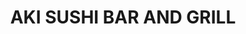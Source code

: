 ---
layout: place
title: "AKI SUSHI BAR AND GRILL"
permalink: /michigan/ypsilanti/aki-sushi-bar-and-grill.html
stateAbbr: MI
stateName: Michigan
cityName: Ypsilanti
seo:
  name: "AKI SUSHI BAR AND GRILL"
  type: Restaurant
  links: null
description: "AKI SUSHI BAR AND GRILL serves delicious sushi in Ypsilanti, Michigan. Try fresh Japanese dishes for a great dining experience. "
place_id: ChIJQdGx1tinPIgRMnSDuxTg2JM
photos:
  - name: >-
      places/ChIJQdGx1tinPIgRMnSDuxTg2JM/photos/AeeoHcJbY1W7YagUptZXZp78fkWmsy1-su1Re4p8xwDHkH-xO-aN3ipz_T3KywzYIdXLHFYTSAI1D6g8-Od8cdrrSR3pm5yujEVt6TcUWV1Yj3PzdNZmxaxHs2QLNUPdQjKccbzjT4N8ifa9CnvIxkx6eLMwf1TfmyedxpZ_kBQor8aTiqNolgppDkMdPVb9D0TKDNEymQrbaQnvYojEdhQoj9G30T7tppczv7b6cAV7sRCjjkUbFNLsQ30EsV0ANCnrn0a4y41ZcjvE-s4cNDxtnKXmJS0Os0yZszUbFBiy4Bjmgg
    widthPx: 3024
    heightPx: 3024
    authorAttributions:
      - displayName: AKI SUSHI BAR AND GRILL
        uri: https://maps.google.com/maps/contrib/100917683659122588405
        photoUri: >-
          https://lh3.googleusercontent.com/a-/ALV-UjVhoyhnavlI8JA2Jj1Qvjb9zyeAVx63TpRP0B23FAmn6SQxTV4=s100-p-k-no-mo
    flagContentUri: >-
      https://www.google.com/local/imagery/report/?cb_client=maps_api_places.places_api&image_key=!1e10!2sAF1QipNw7qPFGcznUoEnTWGoP_YYnPEOM1xCJtwp7kAl&hl=en-US
    googleMapsUri: >-
      https://www.google.com/maps/place//data=!3m4!1e2!3m2!1sAF1QipNw7qPFGcznUoEnTWGoP_YYnPEOM1xCJtwp7kAl!2e10!4m2!3m1!1s0x883ca7d8d6b1d141:0x93d8e014bb837432
  - name: >-
      places/ChIJQdGx1tinPIgRMnSDuxTg2JM/photos/AeeoHcJ2aFdAZWOJYmbrDDq9A6l0GKEy-sX81Qy6FI98AECjFuOVzC6R9wfxtOVp5hpT8B9iMZI2tTk62ETZWCDJPR8nEXFoVLTpJXMbFIX6I3iLwBn4v0Bv_jnXvn7fLXrmoraA4o4E9IKi56IIL86XRDZEPo9ExuuWZ2fK57XS1I8YkVnr2eCjaReETHBGY1vy-qCJRsGsX2jzekQzX_b5bQvQLwmztlD_Ro2RVvjoZ9ooz65Y6sWkcNM4BEBNYN2D8WXNpDwc_9X2IXW4RK0m7yy30OV0FmsqgKrSc1kQg3CIvA
    widthPx: 540
    heightPx: 720
    authorAttributions:
      - displayName: AKI SUSHI BAR AND GRILL
        uri: https://maps.google.com/maps/contrib/100917683659122588405
        photoUri: >-
          https://lh3.googleusercontent.com/a-/ALV-UjVhoyhnavlI8JA2Jj1Qvjb9zyeAVx63TpRP0B23FAmn6SQxTV4=s100-p-k-no-mo
    flagContentUri: >-
      https://www.google.com/local/imagery/report/?cb_client=maps_api_places.places_api&image_key=!1e10!2sAF1QipNMY9VfufR4-yoRScUVZlMICjEUYD3w1x1tsz5j&hl=en-US
    googleMapsUri: >-
      https://www.google.com/maps/place//data=!3m4!1e2!3m2!1sAF1QipNMY9VfufR4-yoRScUVZlMICjEUYD3w1x1tsz5j!2e10!4m2!3m1!1s0x883ca7d8d6b1d141:0x93d8e014bb837432
  - name: >-
      places/ChIJQdGx1tinPIgRMnSDuxTg2JM/photos/AeeoHcIgBuOxq2oV-UjYNBfZUOLeHgmclLR9USFDJdxcCTFpNhjD8jGGQgwMud1DyJIoog2XhW9d2cBCJ-cYZYOlt4mO6MYHxJ3GVFPlDA7JYpl2CdFknGsX23NXafHXYmt1VTZ6nrpkCZXJNYptmQfYjgZ2QNyYngSLgvmprmRgLxuVRQdnxKwQeeWadgaQYd9Hq_R2T4SttELfYBqKRuffub5U2SQ44FCWUCN5xnUFUQvF3f4c2tD6kKu_pDqQwRjPKg6-m9sj2BhuNM8sxiZKRuhYUGSWBjNUbI07TOE2kBZ2OWFuwaf9Rjt59-LHEBgYSKdpdTBoDyDYtDB7wUNYyC5sJ94JKnnz0ikpqvL1Jd3wDviKx_79ju5yGTtafPGaWhWggmNvdIdaGD2WZVlw_uLjt2-aqSBzULGE1VFqpTbDLg
    widthPx: 3600
    heightPx: 4800
    authorAttributions:
      - displayName: Rana Siroosian
        uri: https://maps.google.com/maps/contrib/111124744728664323934
        photoUri: >-
          https://lh3.googleusercontent.com/a-/ALV-UjW4pOyc72uzM4ktRffGWJPCxnlUrLZXOEUhk_5v_iwsitCT3j0V=s100-p-k-no-mo
    flagContentUri: >-
      https://www.google.com/local/imagery/report/?cb_client=maps_api_places.places_api&image_key=!1e10!2sCIHM0ogKEICAgMCw0qStHQ&hl=en-US
    googleMapsUri: >-
      https://www.google.com/maps/place//data=!3m4!1e2!3m2!1sCIHM0ogKEICAgMCw0qStHQ!2e10!4m2!3m1!1s0x883ca7d8d6b1d141:0x93d8e014bb837432
  - name: >-
      places/ChIJQdGx1tinPIgRMnSDuxTg2JM/photos/AeeoHcLq7eguiRVLUn5OBlh5jlruZbVLWJaLmRl8MwiZV4hfLSTnxwKGp98kydJDTIGteHEnw_oaCFlOhLxa5hLmDx3_nyHwm2KRz708VWaMLRCoJoqv8mcukF_es8tH_dCIJdUVqtGjMGL3gyDZILSFhHnMcCf7cTtDAPc6FRpWf7RXzUDx19e3DO6Ed7Te9NOoPqtL30g6azTEihkUnQypuIPkddvSg_Z1uJ4C3_7xNz0Fcsv4_9XbpZB1QEDnlhGK9Xj8lhKhA1iQ0mbVDhYLwOVMln3RI8sbVUpv3uM1Ne9Pow
    widthPx: 1080
    heightPx: 1080
    authorAttributions:
      - displayName: AKI SUSHI BAR AND GRILL
        uri: https://maps.google.com/maps/contrib/100917683659122588405
        photoUri: >-
          https://lh3.googleusercontent.com/a-/ALV-UjVhoyhnavlI8JA2Jj1Qvjb9zyeAVx63TpRP0B23FAmn6SQxTV4=s100-p-k-no-mo
    flagContentUri: >-
      https://www.google.com/local/imagery/report/?cb_client=maps_api_places.places_api&image_key=!1e10!2sAF1QipMOgSBIztRD5GjuLVZ2ndKvts7BWH2z-2XRajdb&hl=en-US
    googleMapsUri: >-
      https://www.google.com/maps/place//data=!3m4!1e2!3m2!1sAF1QipMOgSBIztRD5GjuLVZ2ndKvts7BWH2z-2XRajdb!2e10!4m2!3m1!1s0x883ca7d8d6b1d141:0x93d8e014bb837432
  - name: >-
      places/ChIJQdGx1tinPIgRMnSDuxTg2JM/photos/AeeoHcKtlc6HKXdRW87RPQDdMOIQkOGpMHB3y4AXUHp3YkkmXH3Qb_oOa5YGQspziDt5t608l7U3NcnFeMRNgAHQNO9WCJEE2Fqdmz6AP_OurXo_XOnJn4Kd41jg-ICA1Mzdghfet7fA9g2ZJ8QolBUPgqZv0H7t3xxV9HSSyYP0wQ0O8Rx9GfbztyktI0w5-VUmmy17iNSICxnHAPbmZknjDswrhG00jobEtj-4Smy1io3TnZsw76L89x4TcPz-yJQytGfXBkv4rHA9EpNvmPB-sdGY4z2FZfGOQTOgcDLMMt98gQ
    widthPx: 3024
    heightPx: 4032
    authorAttributions:
      - displayName: AKI SUSHI BAR AND GRILL
        uri: https://maps.google.com/maps/contrib/100917683659122588405
        photoUri: >-
          https://lh3.googleusercontent.com/a-/ALV-UjVhoyhnavlI8JA2Jj1Qvjb9zyeAVx63TpRP0B23FAmn6SQxTV4=s100-p-k-no-mo
    flagContentUri: >-
      https://www.google.com/local/imagery/report/?cb_client=maps_api_places.places_api&image_key=!1e10!2sAF1QipMdweKVghNZ0knuTpbcXlJmkBPbK1NlxQHvfStR&hl=en-US
    googleMapsUri: >-
      https://www.google.com/maps/place//data=!3m4!1e2!3m2!1sAF1QipMdweKVghNZ0knuTpbcXlJmkBPbK1NlxQHvfStR!2e10!4m2!3m1!1s0x883ca7d8d6b1d141:0x93d8e014bb837432
  - name: >-
      places/ChIJQdGx1tinPIgRMnSDuxTg2JM/photos/AeeoHcJEsx_17y--8_q4gCQ2PDiN9mzdmpaS0FCSby_R__BaU0_PWyAb7E4QtsoFb-6jvGtFWagZDR_mAgFpvVzGkN4OV7T_ZNPeoIRIb_9HMhMLfcYs6gvqt7zzXnEhq4zMb_Hk804M52dZ5FhwNpKr_3MsC7iK8mqS2YuH80T-dkYdD8cgzCq1c719uJWTH1fg363kVRaUVL1bBrb56S7LuSl3qW8kwC6dfrNpGCcFIr6ZYyVvKnuqzt9WI3JMg612ZMTEfdxyaJXhFkaTwgo0972yPbHWkxL4wtpiyuuqwHhVCQLQruzw9xqxwkKtkJT1FynLBJzgK9udnQ79K3Up0DNyX_Rf1tXfQu08V0_AqALTRih1e_7bOTh1vdKEwFM0E5vLdzZeilosVoywGyEN6Bz_qASu8epa-qJSPWqjIV5OZdNE
    widthPx: 4000
    heightPx: 3000
    authorAttributions:
      - displayName: Sarah Kailhofer
        uri: https://maps.google.com/maps/contrib/103889637348683419046
        photoUri: >-
          https://lh3.googleusercontent.com/a-/ALV-UjWXLiNOuFYeKt71VVClSDMFA8yC89SL7sR5RyfBGNPirtCUPjeJKQ=s100-p-k-no-mo
    flagContentUri: >-
      https://www.google.com/local/imagery/report/?cb_client=maps_api_places.places_api&image_key=!1e10!2sCIHM0ogKEICAgICjhpa8qgE&hl=en-US
    googleMapsUri: >-
      https://www.google.com/maps/place//data=!3m4!1e2!3m2!1sCIHM0ogKEICAgICjhpa8qgE!2e10!4m2!3m1!1s0x883ca7d8d6b1d141:0x93d8e014bb837432
  - name: >-
      places/ChIJQdGx1tinPIgRMnSDuxTg2JM/photos/AeeoHcKjqKch0VNihF8VT3cHBsPqpGCtog5XJtPPY5Q7bJjtXYtRAyqtxO29ry5UzpkEWajecdwEr6AElMWfNDiBUSqFkNy9NCuVmc7-E_h6KG5njwBYkZFxrViDqbFNaDj5vW3QAM3VS9Dchqj58fPTJTYTJKEyWMQ2euII2_GinxpsZBuZFvPCYZPL2A1n6cJptD32bY0mXkhCt196EikPbdRj3QXbz9tJf0lsAmdIqw7Gs4lQxif_uEiK9PWrelpNID-rgS7y1xf_tep5obFA0X3fj67F3iwDk2qH4fWmFaCLiuFfgA_gNnNpZuirhSSsqPPzeLCLKOWq4mOrQwZJRBwIq2KuZmt3tlb9VurYrXpw8hGYkD93yfN4IeihScVzygxBj0CZPeu0yN2okUPBi72SvjigbHnJnjPDpXsqvsOL2A
    widthPx: 4032
    heightPx: 1960
    authorAttributions:
      - displayName: John Muczynski
        uri: https://maps.google.com/maps/contrib/102565831555037749402
        photoUri: >-
          https://lh3.googleusercontent.com/a-/ALV-UjW1j4qo3ycbEionaby7iA10sa4JN1K8GXsDT0li6-n_ctzxvjKy=s100-p-k-no-mo
    flagContentUri: >-
      https://www.google.com/local/imagery/report/?cb_client=maps_api_places.places_api&image_key=!1e10!2sCIHM0ogKEICAgICklZSCQw&hl=en-US
    googleMapsUri: >-
      https://www.google.com/maps/place//data=!3m4!1e2!3m2!1sCIHM0ogKEICAgICklZSCQw!2e10!4m2!3m1!1s0x883ca7d8d6b1d141:0x93d8e014bb837432
  - name: >-
      places/ChIJQdGx1tinPIgRMnSDuxTg2JM/photos/AeeoHcKZ4C7-OVgkI8C141pR2YGSSBDH10m1pKwLNjK15GoSLlg7N7j_e5qDb60LCCCzCDJmu9KEsHZFPZQIIX5Zsy9U8BNs0HThv6Pwt6pPtW06NXrotoV-xjIm94D4dKQCIbVEt5GofvtvBmx5Fr7WogisqMIhR7Ux6LgW35psd0D0owaVnXqlSBab2WR07hCggXueEJXrKenGdSc7JbDmXeJJFusrAHw2IEJT3wmc4E301IkM6ifG2QVBCOrb2ZnPT7HucvdpdcKiBhX8EPrSkqtdKPXX7qQ74rd4bNPc1VaDwbPmv0VPwkkqpXk2vzyHoqpE88U2MgR4zUBOHOaPmvRWw3wHPplHU1wOYzpLsmjkNY4LBnNC2EdCK_usXeRVdBglNwrUBC7ELHaFAEDFF_7lJjpL7CswNTUQixaA_l9BwSA
    widthPx: 4032
    heightPx: 2268
    authorAttributions:
      - displayName: Erin Papow
        uri: https://maps.google.com/maps/contrib/115226048192753397859
        photoUri: >-
          https://lh3.googleusercontent.com/a-/ALV-UjWB_JBkE66HdT2h299W_Wg4fc-bXP4LqehsFRMmRTCHqugELPGE=s100-p-k-no-mo
    flagContentUri: >-
      https://www.google.com/local/imagery/report/?cb_client=maps_api_places.places_api&image_key=!1e10!2sCIHM0ogKEICAgIDbiqqvlAE&hl=en-US
    googleMapsUri: >-
      https://www.google.com/maps/place//data=!3m4!1e2!3m2!1sCIHM0ogKEICAgIDbiqqvlAE!2e10!4m2!3m1!1s0x883ca7d8d6b1d141:0x93d8e014bb837432
  - name: >-
      places/ChIJQdGx1tinPIgRMnSDuxTg2JM/photos/AeeoHcJ7cKhudbDiGexQ92uiz0qnz-0Dth8Ux26FN3T4JZdlYNsvfiiTSC-5_HolW2YJZTFtj530FT7wppvgUxEru2_WmZt1gOBa0d9u5brkIsOfTiagOH-lN4BIwXUXyDcRtVDFCIHBQDA6BNFuayEQohr_o5sXUI6NQJsy0PnIDeSY4IICNOnvtd-wtZReMmzM4LDqagm_xlNpYX1cZfl1IqvwuNDVyxcrCGpSumz75S4RL2sn8C9NtXKYxz5aarr_MNq9Ym0x8cvkh1jnnSv_spY4qHrZvuLd8KYUbLRCJpBvxg
    widthPx: 1440
    heightPx: 1080
    authorAttributions:
      - displayName: AKI SUSHI BAR AND GRILL
        uri: https://maps.google.com/maps/contrib/100917683659122588405
        photoUri: >-
          https://lh3.googleusercontent.com/a-/ALV-UjVhoyhnavlI8JA2Jj1Qvjb9zyeAVx63TpRP0B23FAmn6SQxTV4=s100-p-k-no-mo
    flagContentUri: >-
      https://www.google.com/local/imagery/report/?cb_client=maps_api_places.places_api&image_key=!1e10!2sAF1QipOqYJ_iwanwexuFN8xkSrc-tUg3UVUH0K_v52Lf&hl=en-US
    googleMapsUri: >-
      https://www.google.com/maps/place//data=!3m4!1e2!3m2!1sAF1QipOqYJ_iwanwexuFN8xkSrc-tUg3UVUH0K_v52Lf!2e10!4m2!3m1!1s0x883ca7d8d6b1d141:0x93d8e014bb837432
  - name: >-
      places/ChIJQdGx1tinPIgRMnSDuxTg2JM/photos/AeeoHcLqQvupCs1Wu4QRaHESnssBN1GUz0SVT6F5bKdciYRh8dbXXBLaFP5HcoImVUHf1Bw33cTOW6cfJReha2b-iLsUGf8inee1FRQMKUHoIbUH_HAIXMWooQl8sHZMc6pK4GUlclG-n7EivIwLop8EhmHVY-Nd5YwOUmjgm4Qi9SBd6a8H5LWN3q5KVN2TXwkmOpr5M_UjmRd4vaxAbX_Zp-RbBDHNdWQcAUJqP92Vr4qWLqDp0tDkxCLei11oh3ntmJHHSUQB21xIyXDGeYlnVdvxQTaPmquExH0SpjgnmvfVoczqBViG7h9HSiSL3fRNCTl6XsxvbxoOfcEWPUZVdLsOHjSASoBV9k_QHHhHGDalLm_DLunNqAjxGuSvhekKYRTOLnCyMO-VMQ4xxIcTIH9N3gvZ1HLUEjBSC8kjNWZQ8_ne
    widthPx: 3024
    heightPx: 4032
    authorAttributions:
      - displayName: Jennifer Propst
        uri: https://maps.google.com/maps/contrib/103877255519818724664
        photoUri: >-
          https://lh3.googleusercontent.com/a-/ALV-UjXzS2Yr_AJpPyCzB967NPnTcrq2VxdfIFnrmd5ZJ-hgvzP64IbQPw=s100-p-k-no-mo
    flagContentUri: >-
      https://www.google.com/local/imagery/report/?cb_client=maps_api_places.places_api&image_key=!1e10!2sCIHM0ogKEICAgIC5nrKmkAE&hl=en-US
    googleMapsUri: >-
      https://www.google.com/maps/place//data=!3m4!1e2!3m2!1sCIHM0ogKEICAgIC5nrKmkAE!2e10!4m2!3m1!1s0x883ca7d8d6b1d141:0x93d8e014bb837432
address: 1828 Whittaker Rd, Ypsilanti, MI 48197, USA
street: 1828 Whittaker Rd
city: Ypsilanti
state: MI
zip: '48197'
country: USA
neighborhood: null
latitude: '42.214369'
longitude: '-83.619757'
accessibility_options:
  wheelchairAccessibleParking: true
  wheelchairAccessibleEntrance: true
  wheelchairAccessibleRestroom: true
  wheelchairAccessibleSeating: true
business_status: OPERATIONAL
name: AKI SUSHI BAR AND GRILL
google_maps_links:
  directionsUri: >-
    https://www.google.com/maps/dir//''/data=!4m7!4m6!1m1!4e2!1m2!1m1!1s0x883ca7d8d6b1d141:0x93d8e014bb837432!3e0
  placeUri: https://maps.google.com/?cid=10653511298194830386
  writeAReviewUri: >-
    https://www.google.com/maps/place//data=!4m3!3m2!1s0x883ca7d8d6b1d141:0x93d8e014bb837432!12e1
  reviewsUri: >-
    https://www.google.com/maps/place//data=!4m4!3m3!1s0x883ca7d8d6b1d141:0x93d8e014bb837432!9m1!1b1
  photosUri: >-
    https://www.google.com/maps/place//data=!4m3!3m2!1s0x883ca7d8d6b1d141:0x93d8e014bb837432!10e5
primary_type: Sushi Restaurant
opening_hours:
  regular: null
  current: null
secondary_opening_hours:
  regular:
    weekdayDescriptions: null
    type: null
  current:
    weekdayDescriptions: null
    type: null
phone: null
price_level: null
price_range: null
rating: null
rating_count: 0
website: null
reviews: null
parking_options: null
payment_options: null
allow_dogs: null
curbside_pickup: null
delivery: null
dine_in: null
good_for_children: null
good_for_groups: null
good_for_sports: null
live_music: null
menu_for_children: null
outdoor_seating: null
reservable: null
restroom: null
serves_beer: null
serves_breakfast: null
serves_brunch: null
serves_cocktails: null
serves_coffee: null
serves_dinner: null
serves_dessert: null
serves_lunch: null
serves_vegetarian_food: null
serves_wine: null
takeout: null
summary: null

---